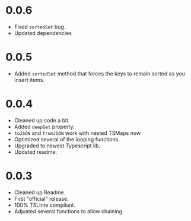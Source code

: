 # 0.0.6
- Fixed `sortedSet` bug.
- Updated dependencies

# 0.0.5
- Added `sortedSet` method that forces the keys to remain sorted as you insert items.

# 0.0.4
- Cleaned up code a bit.
- Added `deepGet` property.
- `toJSON` and `fromJSON` work with nested TSMaps now
- Optimized several of the looping functions.
- Upgraded to newest Typescript lib.
- Updated readme.

# 0.0.3
- Cleaned up Readme.
- First "official" release.
- 100% TSLinte compliant.
- Adjusted several functions to allow chaining.